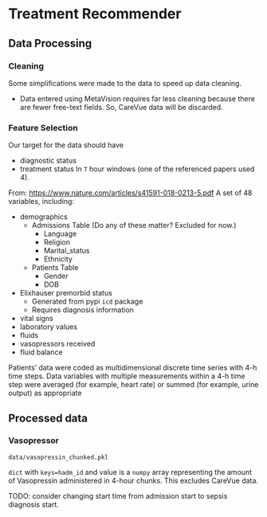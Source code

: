 # Treatment Recommender

## Data Processing

### Cleaning

Some simplifications were made to the data to speed up data cleaning.
- Data entered using MetaVision requires far less cleaning because there are fewer free-text fields.
  So, CareVue data will be discarded.
 
 ### Feature Selection
 Our target for the data should have 
 - diagnostic status
 - treatment status
 In `T` hour windows (one of the referenced papers used 4).
 
 From: https://www.nature.com/articles/s41591-018-0213-5.pdf
A set of 48 variables, including:
- demographics
    * Admissions Table (Do any of these matter? Excluded for now.)
        * Language
        * Religion
        * Marital_status
        * Ethnicity
    * Patients Table
        * Gender
        * DOB
- Elixhauser premorbid status
    * Generated from pypi `icd` package
    * Requires diagnosis information
- vital signs
- laboratory values
- fluids
- vasopressors received
- fluid balance

Patients’ data were coded
as multidimensional discrete time series with 4-h time steps. Data variables with
multiple measurements within a 4-h time step were averaged (for example, heart
rate) or summed (for example, urine output) as appropriate

## Processed data

### Vasopressor

`data/vasopressin_chunked.pkl`

`dict` with `keys=hadm_id` and value is a `numpy` array representing the amount of Vasopressin administered in 4-hour
chunks. This excludes CareVue data.

TODO: consider changing start time from admission start to sepsis diagnosis start.